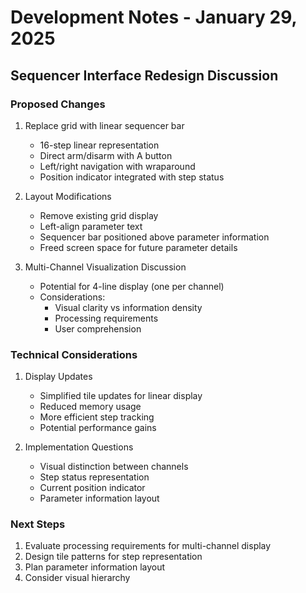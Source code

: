 # Development Notes - January 29, 2025

## Sequencer Interface Redesign Discussion

### Proposed Changes
1. Replace grid with linear sequencer bar
   - 16-step linear representation
   - Direct arm/disarm with A button
   - Left/right navigation with wraparound
   - Position indicator integrated with step status

2. Layout Modifications
   - Remove existing grid display
   - Left-align parameter text
   - Sequencer bar positioned above parameter information
   - Freed screen space for future parameter details

3. Multi-Channel Visualization Discussion
   - Potential for 4-line display (one per channel)
   - Considerations:
     - Visual clarity vs information density
     - Processing requirements
     - User comprehension

### Technical Considerations
1. Display Updates
   - Simplified tile updates for linear display
   - Reduced memory usage
   - More efficient step tracking
   - Potential performance gains

2. Implementation Questions
   - Visual distinction between channels
   - Step status representation
   - Current position indicator
   - Parameter information layout

### Next Steps
1. Evaluate processing requirements for multi-channel display
2. Design tile patterns for step representation
3. Plan parameter information layout
4. Consider visual hierarchy
